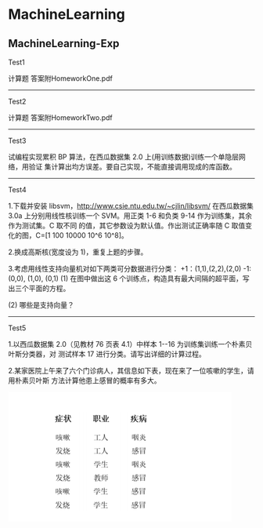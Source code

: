 # MachineLearning
 MachineLearning-Exp
---
Test1

计算题 答案附HomeworkOne.pdf

---
Test2

计算题 答案附HomeworkTwo.pdf

---
Test3

试编程实现累积 BP 算法，在西瓜数据集 2.0 上(用训练数据)训练一个单隐层网络，用验证
集计算出均方误差。要自己实现，不能直接调用现成的库函数。

---
Test4

1.下载并安装 libsvm，http://www.csie.ntu.edu.tw/~cjlin/libsvm/
在西瓜数据集 3.0a 上分别用线性核训练一个 SVM。用正类 1-6 和负类 9-14 作为训练集，其余作为测试集。C 取不同
的值，其它参数设为默认值。作出测试正确率随 C 取值变化的图，C=[1 100 10000 10^6
10^8]。

2.换成高斯核(宽度设为 1)，重复上题的步骤。

3.考虑用线性支持向量机对如下两类可分数据进行分类：
 +1：(1,1),(2,2),(2,0)
 -1: (0,0), (1,0), (0,1)
 (1) 在图中做出这 6 个训练点，构造具有最大间隔的超平面，写出三个平面的方程。
 
 (2) 哪些是支持向量？
 
---
Test5

1.以西瓜数据集 2.0（见教材 76 页表 4.1）中样本 1--16 为训练集训练一个朴素贝叶斯分类器，对
测试样本 17 进行分类。请写出详细的计算过程。

2.某家医院上午来了六个门诊病人，其信息如下表，现在来了一位咳嗽的学生，请用朴素贝叶斯
方法计算他患上感冒的概率有多大。

![Images](image/test5.png)
